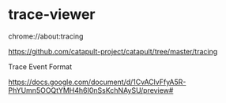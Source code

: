 
# trace-viewer
chrome://about:tracing

https://github.com/catapult-project/catapult/tree/master/tracing

Trace Event Format

https://docs.google.com/document/d/1CvAClvFfyA5R-PhYUmn5OOQtYMH4h6I0nSsKchNAySU/preview#